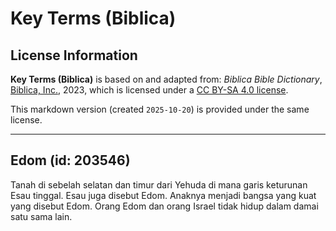 # Key Terms (Biblica)

## License Information

**Key Terms (Biblica)** is based on and adapted from: _Biblica Bible Dictionary_, [Biblica, Inc.](https://www.biblica.com/), 2023, which is licensed under a [CC BY-SA 4.0 license](https://creativecommons.org/licenses/by-sa/4.0/legalcode.en).

This markdown version (created `2025-10-20`) is provided under the same license.



--------------------------------

## Edom (id: 203546)

Tanah di sebelah selatan dan timur dari Yehuda di mana garis keturunan Esau tinggal. Esau juga disebut Edom. Anaknya menjadi bangsa yang kuat yang disebut Edom. Orang Edom dan orang Israel tidak hidup dalam damai satu sama lain.


